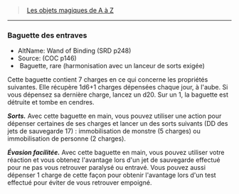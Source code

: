 ﻿---
!MagicItem
Type: Baguette
Rarity: rare
Attunement: harmonisation avec un lanceur de sorts exigée
Id: magicitems_az_hd.md#baguette-des-entraves
ParentLink: magicitems_az_hd.md#les-objets-magiques-de-a-à-z
Name: Baguette des entraves
ParentName: Les objets magiques de A à Z
NameLevel: 3
AltName: Wand of Binding (SRD p248)
Source: (COC p146)
Attributes: {}
---
> [Les objets magiques de A à Z](hd_magicitems_az_les_objets_magiques_de_a_a_z.md)

---

### Baguette des entraves

- AltName: Wand of Binding (SRD p248)
- Source: (COC p146)
-  Baguette, rare (harmonisation avec un lanceur de sorts exigée)

Cette baguette contient 7 charges en ce qui concerne les propriétés suivantes. Elle récupère 1d6+1 charges dépensées chaque jour, à l'aube. Si vous dépensez sa dernière charge, lancez un d20. Sur un 1, la baguette est détruite et tombe en cendres.

**_Sorts._** Avec cette baguette en main, vous pouvez utiliser une action pour dépenser certaines de ses charges et lancer un des sorts suivants (DD des jets de sauvegarde 17) : immobilisation de monstre (5 charges) ou immobilisation de personne (2 charges).

**_Évasion facilitée._** Avec cette baguette en main, vous pouvez utiliser votre réaction et vous obtenez l'avantage lors d'un jet de sauvegarde effectué pour ne pas vous retrouver paralysé ou entravé. Vous pouvez aussi dépenser 1 charge de cette façon pour obtenir l'avantage lors d'un test effectué pour éviter de vous retrouver empoigné.


